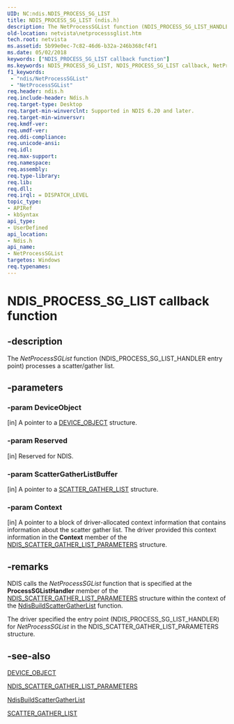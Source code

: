 ```yaml
---
UID: NC:ndis.NDIS_PROCESS_SG_LIST
title: NDIS_PROCESS_SG_LIST (ndis.h)
description: The NetProcessSGList function (NDIS_PROCESS_SG_LIST_HANDLER entry point) processes a scatter/gather list.
old-location: netvista\netprocesssglist.htm
tech.root: netvista
ms.assetid: 5b99e0ec-7c82-46d6-b32a-246b368cf4f1
ms.date: 05/02/2018
keywords: ["NDIS_PROCESS_SG_LIST callback function"]
ms.keywords: NDIS_PROCESS_SG_LIST, NDIS_PROCESS_SG_LIST callback, NetProcessSGList, NetProcessSGList callback function [Network Drivers Starting with Windows Vista], ndis/NetProcessSGList, ndis_shared_memory_ref_0c3e2851-6897-4997-a974-2a108e1e5ee9.xml, netvista.netprocesssglist
f1_keywords:
 - "ndis/NetProcessSGList"
 - "NetProcessSGList"
req.header: ndis.h
req.include-header: Ndis.h
req.target-type: Desktop
req.target-min-winverclnt: Supported in NDIS 6.20 and later.
req.target-min-winversvr: 
req.kmdf-ver: 
req.umdf-ver: 
req.ddi-compliance: 
req.unicode-ansi: 
req.idl: 
req.max-support: 
req.namespace: 
req.assembly: 
req.type-library: 
req.lib: 
req.dll: 
req.irql: = DISPATCH_LEVEL
topic_type:
- APIRef
- kbSyntax
api_type:
- UserDefined
api_location:
- Ndis.h
api_name:
- NetProcessSGList
targetos: Windows
req.typenames: 
---
```


# NDIS_PROCESS_SG_LIST callback function


## -description


The 
  <i>NetProcessSGList</i> function (NDIS_PROCESS_SG_LIST_HANDLER entry point) processes a scatter/gather
  list.


## -parameters




### -param DeviceObject 
[in]
A pointer to a 
     <a href="https://docs.microsoft.com/windows-hardware/drivers/ddi/wdm/ns-wdm-_device_object">DEVICE_OBJECT</a> structure.


### -param Reserved 
[in]
Reserved for NDIS.


### -param ScatterGatherListBuffer 
[in]
A pointer to a 
     <a href="https://docs.microsoft.com/windows-hardware/drivers/ddi/wdm/ns-wdm-_scatter_gather_list">SCATTER_GATHER_LIST</a> structure.


### -param Context 
[in]
A pointer to a block of driver-allocated context information that contains information about the
     scatter gather list. The driver provided this context information in the 
     <b>Context</b> member of the 
     <a href="https://docs.microsoft.com/windows-hardware/drivers/ddi/ndis/ns-ndis-_ndis_scatter_gather_list_parameters">
     NDIS_SCATTER_GATHER_LIST_PARAMETERS</a> structure.


## -remarks



NDIS calls the 
    <i>NetProcessSGList</i> function that is specified at the 
    <b>ProcessSGListHandler</b> member of the 
    <a href="https://docs.microsoft.com/windows-hardware/drivers/ddi/ndis/ns-ndis-_ndis_scatter_gather_list_parameters">
    NDIS_SCATTER_GATHER_LIST_PARAMETERS</a> structure within the context of the 
    <a href="https://docs.microsoft.com/windows-hardware/drivers/ddi/ndis/nf-ndis-ndisbuildscattergatherlist">
    NdisBuildScatterGatherList</a> function.

The driver specified the entry point (NDIS_PROCESS_SG_LIST_HANDLER) for 
    <i>NetProcessSGList</i> in the NDIS_SCATTER_GATHER_LIST_PARAMETERS structure.




## -see-also




<a href="https://docs.microsoft.com/windows-hardware/drivers/ddi/wdm/ns-wdm-_device_object">DEVICE_OBJECT</a>



<a href="https://docs.microsoft.com/windows-hardware/drivers/ddi/ndis/ns-ndis-_ndis_scatter_gather_list_parameters">
   NDIS_SCATTER_GATHER_LIST_PARAMETERS</a>



<a href="https://docs.microsoft.com/windows-hardware/drivers/ddi/ndis/nf-ndis-ndisbuildscattergatherlist">NdisBuildScatterGatherList</a>



<a href="https://docs.microsoft.com/windows-hardware/drivers/ddi/wdm/ns-wdm-_scatter_gather_list">SCATTER_GATHER_LIST</a>
 

 

